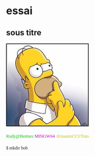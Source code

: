 # essai

## sous titre

![Texte alternatif](index.jpg "texte pour le titre, facultatif")


   
<div class=WordSection1>

<p class=MsoNormal style='margin-bottom:0cm;margin-bottom:.0001pt;line-height:
normal;mso-layout-grid-align:none;text-autospace:none'><span class=SpellE><span
style='font-size:9.0pt;font-family:"Lucida Console";mso-bidi-font-family:"Lucida Console";
color:#00BF00'>Rudy@Hermes</span></span><span style='font-size:9.0pt;
font-family:"Lucida Console";mso-bidi-font-family:"Lucida Console";color:#00BF00'>
</span><span style='font-size:9.0pt;font-family:"Lucida Console";mso-bidi-font-family:
"Lucida Console";color:#BF00BF'>MINGW64 </span><span style='font-size:9.0pt;
font-family:"Lucida Console";mso-bidi-font-family:"Lucida Console";color:#BFBF00'>/d/<span
class=SpellE>masterCCI</span>/Toto<o:p></o:p></span></p>

<p class=MsoNormal style='margin-bottom:0cm;margin-bottom:.0001pt;line-height:
normal;mso-layout-grid-align:none;text-autospace:none'><span style='font-size:
9.0pt;font-family:"Lucida Console";mso-bidi-font-family:"Lucida Console"'>$ <span
class=SpellE>mkdir</span> bob<o:p></o:p></span></p>

